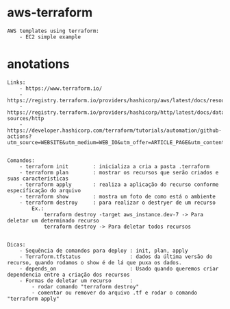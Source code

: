 # aws-terraform
    AWS templates using terraform:
        - EC2 simple example

# anotations
    Links:
        - https://www.terraform.io/
        - https://registry.terraform.io/providers/hashicorp/aws/latest/docs/resources
        - https://registry.terraform.io/providers/hashicorp/http/latest/docs/data-sources/http
        - https://developer.hashicorp.com/terraform/tutorials/automation/github-actions?utm_source=WEBSITE&utm_medium=WEB_IO&utm_offer=ARTICLE_PAGE&utm_content=DOCS


    Comandos:
        - terraform init        : inicializa a cria a pasta .terraform
        - terraform plan        : mostrar os recursos que serão criados e suas características
        - terraform apply       : realiza a aplicação do recurso conforme especificação do arquivo
        - terraform show        : mostra um foto de como está o ambiente
        - terraform destroy     : para realizar o destryer de um recurso
            Ex.: 
                terraform destroy -target aws_instance.dev-7 -> Para deletar um determinado recurso
                terraform destroy -> Para deletar todos recursos


    Dicas:
        - Sequência de comandos para deploy : init, plan, apply
        - Terraform.tfstatus                : dados da última versão do recurso, quando rodamos o show é de lá que puxa os dados.
        - depends_on                        : Usado quando queremos criar dependencia entre a criação dos recursos
        - Formas de deletar um recurso      :
            - rodar comando "terraform destroy"
            - comentar ou remover do arquivo .tf e rodar o comando "terraform apply"